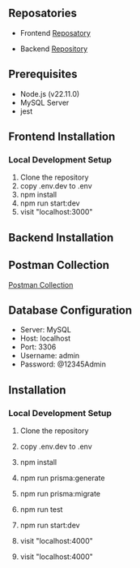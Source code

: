 ## Reposatories
- Frontend [Reposatory](https://github.com/AymanNagyAhmed/chemist-task-frontend)

- Backend [Repository](https://github.com/AymanNagyAhmed/chemist-task-backend)

## Prerequisites
- Node.js (v22.11.0)
- MySQL Server
- jest

## Frontend Installation
### Local Development Setup
1. Clone the repository
2. copy .env.dev to .env
3. npm install
4. npm run start:dev
5. visit "localhost:3000"


## Backend Installation

## Postman Collection 
[Postman Collection](./Chemist-Warehouses-task.postman_collection.json)

## Database Configuration
- Server: MySQL
- Host: localhost
- Port: 3306
- Username: admin
- Password: @12345Admin

## Installation

### Local Development Setup

1. Clone the repository
2. copy .env.dev to .env
3. npm install
4. npm run prisma:generate
5. npm run prisma:migrate
6. npm run test
7. npm run start:dev
8. visit "localhost:4000"

8. visit "localhost:4000"
 